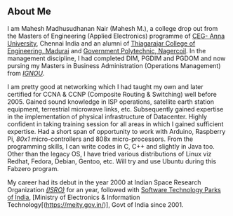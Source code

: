 ## About Me

I am Mahesh Madhusudhanan Nair (Mahesh M.), a college drop out from the Masters of Engineering (Applied Electronics) programme of [CEG- Anna University](https://ceg.annauniv.edu/), Chennai India and an alumni of [Thiagarajar College of Engineering, Madurai](https://www.tce.edu/) and [Government Polytechnic, Nagercoil](http://www.gptnagercoil.com/). In the management discipline, I had completed DIM, PGDIM and PGDOM and now pursing my Masters in Business Administration (Operations Management) from [_IGNOU_](http://ignou.ac.in/).

I am pretty good at networking which I had taught my own and later certified for CCNA & CCNP (Composite Routing & Switching) well before 2005. Gained sound knowledge in ISP operations, satellite earth station equipment, terrestrial microwave links, etc. Subsequently gained expertise in the implementation of physical infrastructure of Datacenter. Highly confident in taking training session for all areas in which I gained sufficient expertise. Had a short span of opportunity to work with Arduino, Raspberry Pi, _80x1_ micro-controllers and 808x micro-processors. From the programming skills, I can write codes in C, C++ and slightly in Java too. Other than the legacy OS, I have tried various distributions of Linux viz Redhat, Fedora, Debian, Gentoo, etc. Will try and use Ubuntu during this Fabzero program. 


My career had its debut in the year 2000 at Indian Space Research Organization [_(ISRO)_](https://www.isro.gov.in/) for an year, followed with [Software Technology Parks of India](https://www.stpi.in/), [Ministry of Electronics & Information Technology[(https://meity.gov.in/)], Govt of India since 2001. 
